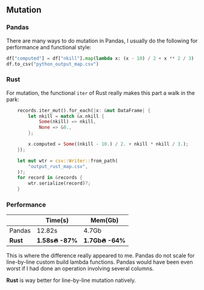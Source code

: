 ## Mutation

### Pandas

There are many ways to do mutation in Pandas, I usually do the following for performance and functional style:

```python
df["computed"] = df["nkill"].map(lambda x: (x - 10) / 2 + x ** 2 / 3)
df.to_csv("python_output_map.csv")
```

### Rust

For mutation, the functional `iter` of Rust really makes this part a walk in the park:

```rust
    records.iter_mut().for_each(|x: &mut DataFrame| {
        let nkill = match &x.nkill {
            Some(nkill) => nkill,
            None => &0.,
        };

        x.computed = Some((nkill - 10.) / 2. + nkill * nkill / 3.);
    });

    let mut wtr = csv::Writer::from_path(
        "output_rust_map.csv",
    )?;
    for record in &records {
        wtr.serialize(record)?;
    }
```

### Performance

| |Time\(s\) |Mem\(Gb\) |
| --- | --- | --- |
|Pandas |12.82s |4.7Gb |
|**Rust** |**1.58s🔥 -87%** |**1.7Gb🔥 -64%** |

This is where the difference really appeared to me. Pandas do not scale for line-by-line custom build lambda functions. Pandas would have been even worst if I had done an operation involving several columns.

**Rust** is way better for line-by-line mutation natively.